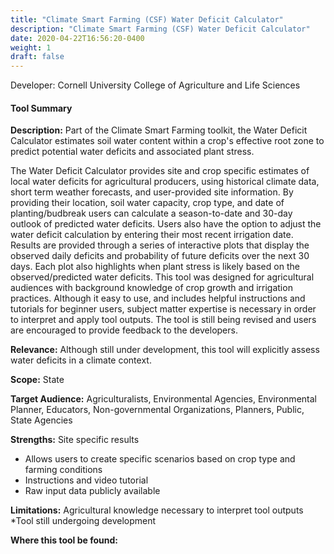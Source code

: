 ```yaml
---
title: "Climate Smart Farming (CSF) Water Deficit Calculator"
description: "Climate Smart Farming (CSF) Water Deficit Calculator"
date: 2020-04-22T16:56:20-0400
weight: 1
draft: false
---
```

Developer: Cornell University College of Agriculture and Life Sciences

#### Tool Summary
**Description:** Part of the Climate Smart Farming toolkit, the Water Deficit Calculator estimates soil water content within a crop's effective root zone to predict potential water deficits and associated plant stress.  

The Water Deficit Calculator provides site and crop specific estimates of local water deficits for agricultural producers, using historical climate data, short term weather forecasts, and user-provided site information. By providing their location, soil water capacity, crop type, and date of planting/budbreak users can calculate a season-to-date and 30-day outlook of predicted water deficits. Users also have the option to adjust the water deficit calculation by entering their most recent irrigation date. Results are provided through a series of interactive plots that display the observed daily deficits and probability of future deficits over the next 30 days. Each plot also highlights when plant stress is likely based on the observed/predicted water deficits. This tool was designed for agricultural audiences with background knowledge of crop growth and irrigation practices. Although it easy to use, and includes helpful instructions and tutorials for beginner users, subject matter expertise is necessary in order to interpret and apply tool outputs. The tool is still being revised and users are encouraged to provide feedback to the developers.

**Relevance:** Although still under development, this tool will explicitly assess water deficits in a climate context.

**Scope:** State

**Target Audience:** Agriculturalists, Environmental Agencies, Environmental Planner, Educators, Non-governmental Organizations, Planners, Public, State Agencies

**Strengths:** Site specific results
* Allows users to create specific scenarios based on crop type and farming conditions
* Instructions and video tutorial
* Raw input data publicly available

**Limitations:** Agricultural knowledge necessary to interpret tool outputs
*Tool still undergoing development

**Where this tool be found:** 

